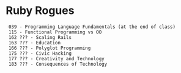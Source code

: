 # Ruby Rogues

     039 - Programming Language Fundamentals (at the end of class)
     115 - Functional Programming vs OO
     162 ??? - Scaling Rails
     163 ??? - Education
     166 ??? - Polyglot Programming
     175 ??? - Civic Hacking
     177 ??? - Creativity and Technology
     183 ??? - Consequences of Technology
